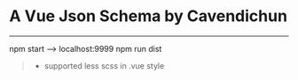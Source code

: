 # A Vue Json Schema by Cavendichun

------

npm start --> localhost:9999
npm run dist

> * supported less scss in .vue style

